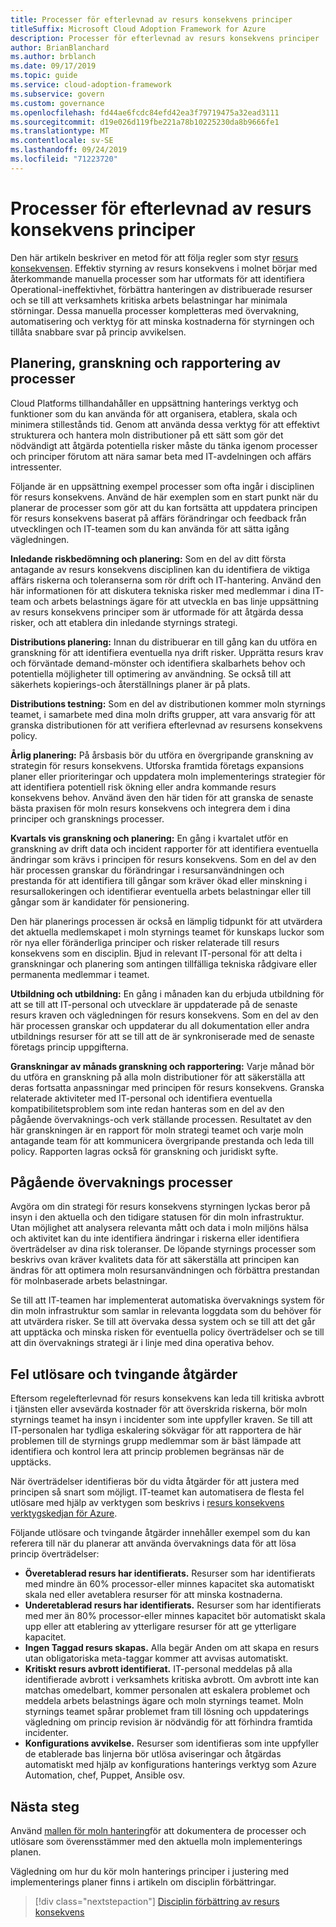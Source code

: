 ```yaml
---
title: Processer för efterlevnad av resurs konsekvens principer
titleSuffix: Microsoft Cloud Adoption Framework for Azure
description: Processer för efterlevnad av resurs konsekvens principer
author: BrianBlanchard
ms.author: brblanch
ms.date: 09/17/2019
ms.topic: guide
ms.service: cloud-adoption-framework
ms.subservice: govern
ms.custom: governance
ms.openlocfilehash: fd44ae6fcdc84efd42ea3f79719475a32ead3111
ms.sourcegitcommit: d19e026d119fbe221a78b10225230da8b9666fe1
ms.translationtype: MT
ms.contentlocale: sv-SE
ms.lasthandoff: 09/24/2019
ms.locfileid: "71223720"
---
```

# <a name="resource-consistency-policy-compliance-processes"></a>Processer för efterlevnad av resurs konsekvens principer

Den här artikeln beskriver en metod för att följa regler som styr [resurs konsekvensen](./index.md). Effektiv styrning av resurs konsekvens i molnet börjar med återkommande manuella processer som har utformats för att identifiera Operational-ineffektivhet, förbättra hanteringen av distribuerade resurser och se till att verksamhets kritiska arbets belastningar har minimala störningar. Dessa manuella processer kompletteras med övervakning, automatisering och verktyg för att minska kostnaderna för styrningen och tillåta snabbare svar på princip avvikelsen.

## <a name="planning-review-and-reporting-processes"></a>Planering, granskning och rapportering av processer

Cloud Platforms tillhandahåller en uppsättning hanterings verktyg och funktioner som du kan använda för att organisera, etablera, skala och minimera stillestånds tid. Genom att använda dessa verktyg för att effektivt strukturera och hantera moln distributioner på ett sätt som gör det nödvändigt att åtgärda potentiella risker måste du tänka igenom processer och principer förutom att nära samar beta med IT-avdelningen och affärs intressenter.

Följande är en uppsättning exempel processer som ofta ingår i disciplinen för resurs konsekvens. Använd de här exemplen som en start punkt när du planerar de processer som gör att du kan fortsätta att uppdatera principen för resurs konsekvens baserat på affärs förändringar och feedback från utvecklingen och IT-teamen som du kan använda för att sätta igång vägledningen.

**Inledande riskbedömning och planering:** Som en del av ditt första antagande av resurs konsekvens disciplinen kan du identifiera de viktiga affärs riskerna och toleranserna som rör drift och IT-hantering. Använd den här informationen för att diskutera tekniska risker med medlemmar i dina IT-team och arbets belastnings ägare för att utveckla en bas linje uppsättning av resurs konsekvens principer som är utformade för att åtgärda dessa risker, och att etablera din inledande styrnings strategi.

**Distributions planering:** Innan du distribuerar en till gång kan du utföra en granskning för att identifiera eventuella nya drift risker. Upprätta resurs krav och förväntade demand-mönster och identifiera skalbarhets behov och potentiella möjligheter till optimering av användning. Se också till att säkerhets kopierings-och återställnings planer är på plats.

**Distributions testning:** Som en del av distributionen kommer moln styrnings teamet, i samarbete med dina moln drifts grupper, att vara ansvarig för att granska distributionen för att verifiera efterlevnad av resursens konsekvens policy.

**Årlig planering:** På årsbasis bör du utföra en övergripande granskning av strategin för resurs konsekvens. Utforska framtida företags expansions planer eller prioriteringar och uppdatera moln implementerings strategier för att identifiera potentiell risk ökning eller andra kommande resurs konsekvens behov. Använd även den här tiden för att granska de senaste bästa praxisen för moln resurs konsekvens och integrera dem i dina principer och gransknings processer.

**Kvartals vis granskning och planering:** En gång i kvartalet utför en granskning av drift data och incident rapporter för att identifiera eventuella ändringar som krävs i principen för resurs konsekvens. Som en del av den här processen granskar du förändringar i resursanvändningen och prestanda för att identifiera till gångar som kräver ökad eller minskning i resursallokeringen och identifierar eventuella arbets belastningar eller till gångar som är kandidater för pensionering.

Den här planerings processen är också en lämplig tidpunkt för att utvärdera det aktuella medlemskapet i moln styrnings teamet för kunskaps luckor som rör nya eller föränderliga principer och risker relaterade till resurs konsekvens som en disciplin. Bjud in relevant IT-personal för att delta i granskningar och planering som antingen tillfälliga tekniska rådgivare eller permanenta medlemmar i teamet.

**Utbildning och utbildning:** En gång i månaden kan du erbjuda utbildning för att se till att IT-personal och utvecklare är uppdaterade på de senaste resurs kraven och vägledningen för resurs konsekvens. Som en del av den här processen granskar och uppdaterar du all dokumentation eller andra utbildnings resurser för att se till att de är synkroniserade med de senaste företags princip uppgifterna.

**Granskningar av månads granskning och rapportering:** Varje månad bör du utföra en granskning på alla moln distributioner för att säkerställa att deras fortsatta anpassningar med principen för resurs konsekvens. Granska relaterade aktiviteter med IT-personal och identifiera eventuella kompatibilitetsproblem som inte redan hanteras som en del av den pågående övervaknings-och verk ställande processen. Resultatet av den här granskningen är en rapport för moln strategi teamet och varje moln antagande team för att kommunicera övergripande prestanda och leda till policy. Rapporten lagras också för granskning och juridiskt syfte.

## <a name="ongoing-monitoring-processes"></a>Pågående övervaknings processer

Avgöra om din strategi för resurs konsekvens styrningen lyckas beror på insyn i den aktuella och den tidigare statusen för din moln infrastruktur. Utan möjlighet att analysera relevanta mått och data i moln miljöns hälsa och aktivitet kan du inte identifiera ändringar i riskerna eller identifiera överträdelser av dina risk toleranser. De löpande styrnings processer som beskrivs ovan kräver kvalitets data för att säkerställa att principen kan ändras för att optimera moln resursanvändningen och förbättra prestandan för molnbaserade arbets belastningar.

Se till att IT-teamen har implementerat automatiska övervaknings system för din moln infrastruktur som samlar in relevanta loggdata som du behöver för att utvärdera risker. Se till att övervaka dessa system och se till att det går att upptäcka och minska risken för eventuella policy överträdelser och se till att din övervaknings strategi är i linje med dina operativa behov.

## <a name="violation-triggers-and-enforcement-actions"></a>Fel utlösare och tvingande åtgärder

Eftersom regelefterlevnad för resurs konsekvens kan leda till kritiska avbrott i tjänsten eller avsevärda kostnader för att överskrida riskerna, bör moln styrnings teamet ha insyn i incidenter som inte uppfyller kraven. Se till att IT-personalen har tydliga eskalering sökvägar för att rapportera de här problemen till de styrnings grupp medlemmar som är bäst lämpade att identifiera och kontrol lera att princip problemen begränsas när de upptäcks.

När överträdelser identifieras bör du vidta åtgärder för att justera med principen så snart som möjligt. IT-teamet kan automatisera de flesta fel utlösare med hjälp av verktygen som beskrivs i [resurs konsekvens verktygskedjan för Azure](./toolchain.md).

Följande utlösare och tvingande åtgärder innehåller exempel som du kan referera till när du planerar att använda övervaknings data för att lösa princip överträdelser:

- **Överetablerad resurs har identifierats.** Resurser som har identifierats med mindre än 60% processor-eller minnes kapacitet ska automatiskt skala ned eller avetablera resurser för att minska kostnaderna.
- **Underetablerad resurs har identifierats.** Resurser som har identifierats med mer än 80% processor-eller minnes kapacitet bör automatiskt skala upp eller att etablering av ytterligare resurser för att ge ytterligare kapacitet.
- **Ingen Taggad resurs skapas.** Alla begär Anden om att skapa en resurs utan obligatoriska meta-taggar kommer att avvisas automatiskt.
- **Kritiskt resurs avbrott identifierat.** IT-personal meddelas på alla identifierade avbrott i verksamhets kritiska avbrott. Om avbrott inte kan matchas omedelbart, kommer personalen att eskalera problemet och meddela arbets belastnings ägare och moln styrnings teamet. Moln styrnings teamet spårar problemet fram till lösning och uppdaterings vägledning om princip revision är nödvändig för att förhindra framtida incidenter.
- **Konfigurations avvikelse.** Resurser som identifieras som inte uppfyller de etablerade bas linjerna bör utlösa aviseringar och åtgärdas automatiskt med hjälp av konfigurations hanterings verktyg som Azure Automation, chef, Puppet, Ansible osv.

## <a name="next-steps"></a>Nästa steg

Använd [mallen för moln hantering](./template.md)för att dokumentera de processer och utlösare som överensstämmer med den aktuella moln implementerings planen.

Vägledning om hur du kör moln hanterings principer i justering med implementerings planer finns i artikeln om disciplin förbättringar.

> [!div class="nextstepaction"]
> [Disciplin förbättring av resurs konsekvens](./discipline-improvement.md)
